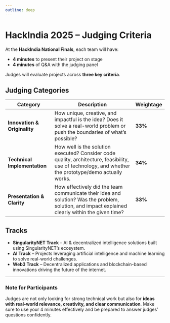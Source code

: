 ```yaml
---
outline: deep
---
```


# HackIndia 2025 – Judging Criteria  

At the **HackIndia National Finals**, each team will have:  
- **4 minutes** to present their project on stage  
- **4 minutes** of Q&A with the judging panel  

Judges will evaluate projects across **three key criteria**.  

## Judging Categories  

| Category | Description | Weightage |
|----------|-------------|-----------|
| **Innovation & Originality** | How unique, creative, and impactful is the idea? Does it solve a real-world problem or push the boundaries of what’s possible? | **33%** |
| **Technical Implementation** | How well is the solution executed? Consider code quality, architecture, feasibility, use of technology, and whether the prototype/demo actually works. | **34%** |
| **Presentation & Clarity** | How effectively did the team communicate their idea and solution? Was the problem, solution, and impact explained clearly within the given time? | **33%** |


## Tracks  

- **SingularityNET Track** – AI & decentralized intelligence solutions built using SingularityNET’s ecosystem.  
- **AI Track** – Projects leveraging artificial intelligence and machine learning to solve real-world challenges.  
- **Web3 Track** – Decentralized applications and blockchain-based innovations driving the future of the internet.  

---

### Note for Participants  
Judges are not only looking for strong technical work but also for **ideas with real-world relevance, creativity, and clear communication**. Make sure to use your 4 minutes effectively and be prepared to answer judges’ questions confidently.  
